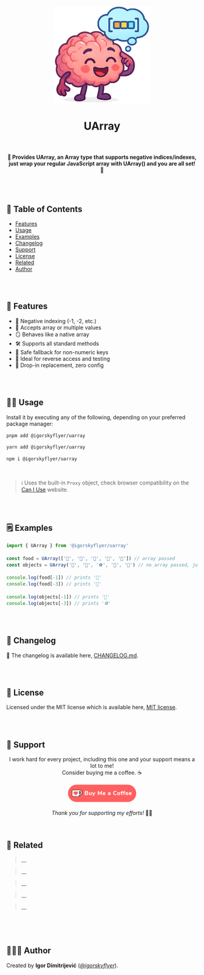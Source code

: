 <div align="center">
  <img src="https://raw.githubusercontent.com/igorskyflyer/npm-uarray/main/media/uarray.png" alt="Icon of UArray" width="256" height="256">
  <h1>UArray</h1>
</div>

<br>

<h4 align="center">
  🎉 Provides UArray, an Array type that supports negative indices/indexes, just wrap your regular JavaScript array with UArray() and you are all set! 🙌
</h4>

<br>
<br>

## 📃 Table of Contents

- [Features](#-features)
- [Usage](#-usage)
- [Examples](#️-examples)
- [Changelog](#-changelog)
- [Support](#-support)
- [License](#-license)
- [Related](#-related)
- [Author](#-author)

<br>
<br>

## 🤖 Features

- 🔢 Negative indexing (-1, -2, etc.)
- 🧳 Accepts array or multiple values
- 🪞 Behaves like a native array
- 🛠️ Supports all standard methods
- 🧼 Safe fallback for non-numeric keys
- 🧪 Ideal for reverse access and testing
- 🚀 Drop-in replacement, zero config

<br>
<br>

## 🕵🏼 Usage

Install it by executing any of the following, depending on your preferred package manager:

```bash
pnpm add @igorskyflyer/uarray
```

```bash
yarn add @igorskyflyer/uarray
```

```bash
npm i @igorskyflyer/uarray
```

<br>

> ℹ️
> Uses the built-in `Proxy` object, check browser compatibility on the [Can I Use](https://caniuse.com/proxy) website.
>

<br>
<br>

## 🗒️ Examples


```js
import { UArray } from '@igorskyflyer/uarray'

const food = UArray(['🍟', '🌭', '🍿', '🥙', '🥓']) // array passed
const objects = UArray('🎈', '🎩', '⚽', '🥇', '🎯') // no array passed, just direct values

console.log(food[-1]) // prints '🥓'
console.log(food[-3]) // prints '🍿'

console.log(objects[-1]) // prints '🎯'
console.log(objects[-3]) // prints '⚽'
```

<br>
<br>

## 📝 Changelog

📑 The changelog is available here, [CHANGELOG.md](https://github.com/igorskyflyer/npm-uarray/blob/main/CHANGELOG.md).

<br>
<br>

## 🪪 License

Licensed under the MIT license which is available here, [MIT license](https://github.com/igorskyflyer/npm-uarray/blob/main/LICENSE).

<br>
<br>

## 💖 Support

<div align="center">
  I work hard for every project, including this one and your support means a lot to me!
  <br>
  Consider buying me a coffee. ☕
  <br>
  <br>
  <a href="https://ko-fi.com/igorskyflyer" target="_blank"><img src="https://raw.githubusercontent.com/igorskyflyer/igorskyflyer/main/assets/ko-fi.png" alt="Donate to igorskyflyer" width="180" height="46"></a>
  <br>
  <br>
  <em>Thank you for supporting my efforts!</em> 🙏😊
</div>

<br>
<br>

## 🧬 Related

[]()

> __

[]()

> __

[]()

> __

[]()

> __

[]()

> __

<br>
<br>
<br>

## 👨🏻‍💻 Author
Created by **Igor Dimitrijević** ([*@igorskyflyer*](https://github.com/igorskyflyer/)).
